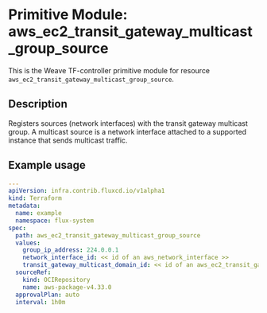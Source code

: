 
# Primitive Module: aws_ec2_transit_gateway_multicast_group_source

This is the Weave TF-controller primitive module for resource `aws_ec2_transit_gateway_multicast_group_source`.

## Description

Registers sources (network interfaces) with the transit gateway multicast group.
A multicast source is a network interface attached to a supported instance that sends multicast traffic.

## Example usage

```yaml
---
apiVersion: infra.contrib.fluxcd.io/v1alpha1
kind: Terraform
metadata:
  name: example
  namespace: flux-system
spec:
  path: aws_ec2_transit_gateway_multicast_group_source
  values:
    group_ip_address: 224.0.0.1
    network_interface_id: << id of an aws_network_interface >>
    transit_gateway_multicast_domain_id: << id of an aws_ec2_transit_gateway_multicast_domain >>
  sourceRef:
    kind: OCIRepository
    name: aws-package-v4.33.0
  approvalPlan: auto
  interval: 1h0m
```
